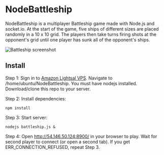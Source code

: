 # NodeBattleship

NodeBattleship is a multiplayer Battleship game made with Node.js and socket.io.
At the start of the game, five ships of different sizes are placed randomly in a 10 x 10 grid.
The players then take turns firing shots at the opponent's grid until one player has sunk all of
the opponent's ships.

![Battleship screenshot](http://inf123.github.io/battleship-screenshot.png)

## Install

Step 1: Sign in to [Amazon Lightsal VPS](https://lightsail.aws.amazon.com/ls/webapp/home/instances). Navigate to /home/ubuntu/NodeBattleship. You must have nodejs installed. Download/clone this repo to your server.

Step 2: Install dependencies:
```
npm install
```
Step 3: Start server:
```
nodejs battleship.js &
```
Step 4: Open http://54.146.50.124:8900/ in your browser to play. Wait for second player to connect (or open a second tab). If you get ERR_CONNECTION_REFUSED, repeat Step 3.

